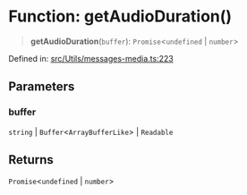 # Function: getAudioDuration()

> **getAudioDuration**(`buffer`): `Promise`\<`undefined` \| `number`\>

Defined in: [src/Utils/messages-media.ts:223](https://github.com/Fokusdotid/bail/blob/3bd64a6fd6e8fc52d3ec9ba842534bed26103555/src/Utils/messages-media.ts#L223)

## Parameters

### buffer

`string` | `Buffer`\<`ArrayBufferLike`\> | `Readable`

## Returns

`Promise`\<`undefined` \| `number`\>
